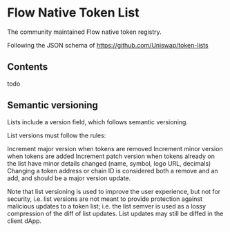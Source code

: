 # Flow Native Token List

The community maintained Flow native token registry.

Following the JSON schema of <https://github.com/Uniswap/token-lists>

## Contents

todo

## Semantic versioning

Lists include a version field, which follows semantic versioning.

List versions must follow the rules:

Increment major version when tokens are removed
Increment minor version when tokens are added
Increment patch version when tokens already on the list have minor details changed (name, symbol, logo URL, decimals)
Changing a token address or chain ID is considered both a remove and an add, and should be a major version update.

Note that list versioning is used to improve the user experience, but not for security, i.e. list versions are not meant to provide protection against malicious updates to a token list; i.e. the list semver is used as a lossy compression of the diff of list updates. List updates may still be diffed in the client dApp.

